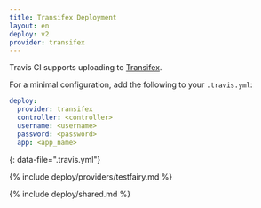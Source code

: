 ```yaml
---
title: Transifex Deployment
layout: en
deploy: v2
provider: transifex
---
```


Travis CI supports uploading to [Transifex](https://www.transifex.com/).

For a minimal configuration, add the following to your `.travis.yml`:

```yaml
deploy:
  provider: transifex
  controller: <controller>
  username: <username>
  password: <password>
  app: <app_name>
```
{: data-file=".travis.yml"}

{% include deploy/providers/testfairy.md %}

{% include deploy/shared.md %}
